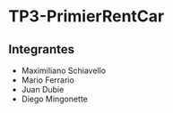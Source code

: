 # TP3-PrimierRentCar

## Integrantes 

- Maximiliano Schiavello
- Mario Ferrario
- Juan Dubie
- Diego Mingonette